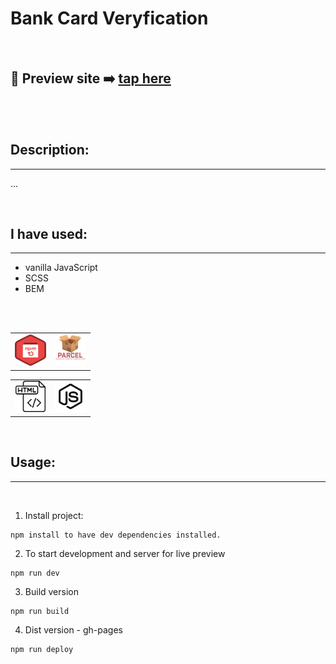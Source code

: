 # Bank Card Veryfication

<br>

## 🎥 Preview site :arrow_right: [tap here](https://szymonrojek.github.io/card-number-verification-JS/)

<br>
<br>

## Description:

---

...

<br>

## I have used:

---

- vanilla JavaScript
- SCSS
- BEM

<br>
<br>

<table>
  <tr>
    <td><img src="./src/img/npm-icon.png" width="50" height="50"></td>
    <td><img src="./src/img/parcelJs-icon.png" width="50" height="50"></td>
  </tr>
</table>
<table>
  <tr>
    <td><img src="./src/img/html-icon.svg" width="50" height="50"></td>
    <td><img src="./src/img/js-icon.svg" width="50" height="50"></td>
  </tr>
 </table>

<br>

## Usage:

---

<br>

1. Install project:

```
npm install to have dev dependencies installed.
```

2. To start development and server for live preview

```
npm run dev
```

3. Build version

```
npm run build
```

4. Dist version - gh-pages

```
npm run deploy
```

